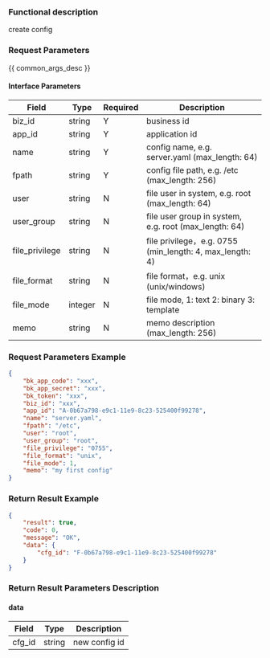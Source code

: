 ### Functional description

create config

### Request Parameters

{{ common_args_desc }}

#### Interface Parameters

| Field          | Type      | Required  | Description |
|----------------|-----------|-----------|-------------|
| biz_id         |  string   | Y         | business id |
| app_id         |  string   | Y         | application id |
| name           |  string   | Y         | config name, e.g. server.yaml (max_length: 64)  |
| fpath          |  string   | Y         | config file path, e.g. /etc (max_length: 256) |
| user           |  string   | N         | file user in system, e.g. root (max_length: 64) |
| user_group     |  string   | N         | file user group in system, e.g. root (max_length: 64) |
| file_privilege |  string   | N         | file privilege，e.g. 0755 (min_length: 4, max_length: 4) |
| file_format    |  string   | N         | file format，e.g. unix (unix/windows)|
| file_mode      |  integer  | N         | file mode, 1: text  2: binary 3: template |
| memo           |  string   | N         | memo description (max_length: 256) |

### Request Parameters Example

```json
{
    "bk_app_code": "xxx",
    "bk_app_secret": "xxx",
    "bk_token": "xxx",
    "biz_id": "xxx",
    "app_id": "A-0b67a798-e9c1-11e9-8c23-525400f99278",
    "name": "server.yaml",
    "fpath": "/etc",
    "user": "root",
    "user_group": "root",
    "file_privilege": "0755",
    "file_format": "unix",
    "file_mode": 1,
    "memo": "my first config"
}
```

### Return Result Example

```json
{
    "result": true,
    "code": 0,
    "message": "OK",
    "data": {
        "cfg_id": "F-0b67a798-e9c1-11e9-8c23-525400f99278"
    }
}
```

### Return Result Parameters Description

#### data

| Field   | Type   | Description |
|---------|--------|-------------|
| cfg_id  | string | new config id |
